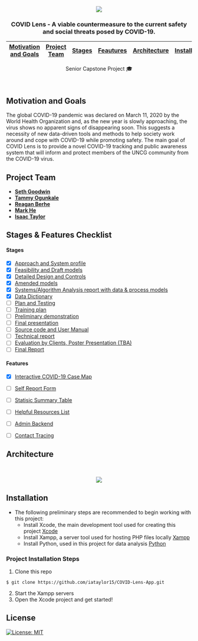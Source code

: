 <!-- PROJECT LOGO -->
<br />
<p align="center">
<a href="#">
    <img src="https://user-images.githubusercontent.com/32807934/94518504-0c9c0200-01f8-11eb-8883-667876b9d639.png">
</a>

<h3 align="center">COVID Lens - A viable countermeasure to the current safety and social threats posed by COVID-19. </h3> <p>

[Motivation and Goals](https://github.com/iataylor15/COVID-Lens-App#motivation-and-goals) | [Project Team](https://github.com/iataylor15/COVID-Lens-App#project-team) | [Stages](https://github.com/iataylor15/COVID-Lens-App#stages) | [Feautures](https://github.com/iataylor15/COVID-Lens-App#features) | [Architecture](https://github.com/iataylor15/COVID-Lens-App#architecture) | [Installation](https://github.com/iataylor15/COVID-Lens-App#installation) | [Documentation](https://github.com/iataylor15/COVID-Lens-App/tree/master/Documentation)
------------ | ------------- | ------------- | ------------- | ------------- | ------------- | -------------

<p align="center"> Senior Capstone Project 🎓 </p>
<br>

## Motivation and Goals
 The global COVID-19 pandemic was declared on March 11, 2020 by the World Health Organization and, as the new year is slowly approaching, the virus shows no apparent signs of disappearing soon. This suggests a necessity of new data-driven tools and methods to help society work around and cope with COVID-19 while promoting safety. The main goal of COVID Lens is to provide a novel COVID-19 tracking and public awareness system that will inform and protect members of the UNCG community from the COVID-19 virus.

## Project Team
- [**Seth Goodwin**](https://github.com/SethGoodwin)
- [**Tammy Ogunkale**](https://github.com/tammycodes)
- [**Reagan Berhe**](https://github.com/reaganlu22)
- [**Mark He**](https://github.com/mhe98)
- [**Isaac Taylor**](https://github.com/iataylor15)

## Stages & Features Checklist


#### Stages
- [x] [Approach and System profile]()
- [x] [Feasibility and Draft models]()
- [x] [Detailed Design and Controls]()
- [x] [Amended models]()
- [x] [Systems/Algorithm Analysis report with data & process models]()
- [x] [Data Dictionary]()
- [ ] [Plan and Testing]()
- [ ] [Training plan]()
- [ ] [Preliminary demonstration]()
- [ ] [Final presentation]()
- [ ] [Source code and User Manual]()
- [ ] [Technical report]()
- [ ] [Evaluation by Clients, Poster Presentation (TBA)]()
- [ ] [Final Report]()

#### Features
- [x] [Interactive COVID-19 Case Map]()
- [ ] [Self Report Form]()
- [ ] [Statisic Summary Table]()
- [ ] [Helpful Resources List]()
- [ ] [Admin Backend]()
- [ ] [Contact Tracing]()


## Architecture
 <!-- Architecture -->
 <br />
 <p align="center">
 <a href="#">
   <img src="https://user-images.githubusercontent.com/32807934/94518395-d65e8280-01f7-11eb-9bdf-f39db702939d.png">
 </a>

## Installation  

- The following preliminary steps are recommended  to begin working with this project:
  - Install Xcode, the main development tool used for creating this project [Xcode](https://developer.apple.com/xcode/)
  - Install Xampp, a server tool used for hosting PHP files locally [Xampp](https://www.apachefriends.org/index.html)
  - Install Python, used in this project for data analysis  [Python](https://www.python.org/downloads/)

### Project Installation Steps

1. Clone this repo
  ```console
  $ git clone https://github.com/iataylor15/COVID-Lens-App.git
  ```
2. Start the Xampp servers
3. Open the Xcode project and get started!

## License
[![License: MIT](https://img.shields.io/badge/License-MIT-yellow.svg)](https://github.com/iataylor15/COVID-Lens-App/blob/master/LICENSE)
